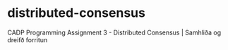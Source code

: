 # distributed-consensus
CADP Programming Assignment 3 - Distributed Consensus  | Samhliða og dreifð forritun
